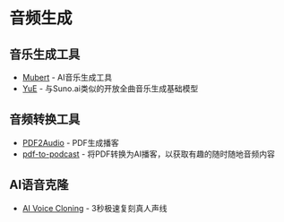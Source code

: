 # 音频生成

## 音乐生成工具

- [Mubert](https://mubert.com/) - AI音乐生成工具
- [YuE](https://github.com/multimodal-art-projection/YuE) - 与Suno.ai类似的开放全曲音乐生成基础模型

## 音频转换工具

- [PDF2Audio](https://github.com/lamm-mit/PDF2Audio) - PDF生成播客
- [pdf-to-podcast](https://github.com/NVIDIA-AI-Blueprints/pdf-to-podcast.git) - 将PDF转换为AI播客，以获取有趣的随时随地音频内容

## AI语音克隆

- [AI Voice Cloning](https://aivoicecloning.io/) - 3秒极速复刻真人声线
